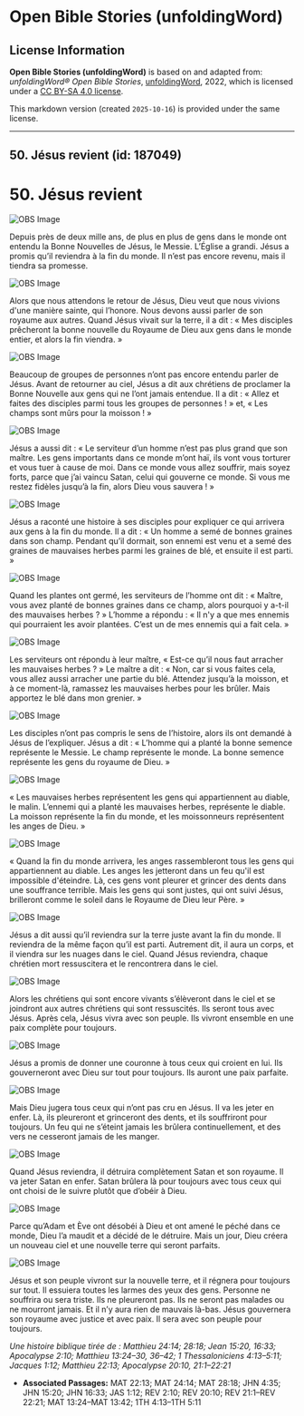 # Open Bible Stories (unfoldingWord)

## License Information

**Open Bible Stories (unfoldingWord)** is based on and adapted from: _unfoldingWord® Open Bible Stories_, [unfoldingWord](https://unfoldingword.org/utw), 2022, which is licensed under a [CC BY-SA 4.0 license](https://creativecommons.org/licenses/by-sa/4.0/legalcode.en).

This markdown version (created `2025-10-16`) is provided under the same license.



--------------------------------

## 50. Jésus revient (id: 187049)

50\. Jésus revient
==================

![OBS Image](https://cdn.aquifer.bible/aquifer-content/resources/UWOBS/jpg/360px/obs-en-50-01.jpg)

Depuis près de deux mille ans, de plus en plus de gens dans le monde ont entendu la Bonne Nouvelles de Jésus, le Messie. L’Église a grandi. Jésus a promis qu’il reviendra à la fin du monde. Il n’est pas encore revenu, mais il tiendra sa promesse.

![OBS Image](https://cdn.aquifer.bible/aquifer-content/resources/UWOBS/jpg/360px/obs-en-50-02.jpg)

Alors que nous attendons le retour de Jésus, Dieu veut que nous vivions d'une manière sainte, qui l’honore. Nous devons aussi parler de son royaume aux autres. Quand Jésus vivait sur la terre, il a dit : « Mes disciples prêcheront la bonne nouvelle du Royaume de Dieu aux gens dans le monde entier, et alors la fin viendra. »

![OBS Image](https://cdn.aquifer.bible/aquifer-content/resources/UWOBS/jpg/360px/obs-en-50-03.jpg)

Beaucoup de groupes de personnes n’ont pas encore entendu parler de Jésus. Avant de retourner au ciel, Jésus a dit aux chrétiens de proclamer la Bonne Nouvelle aux gens qui ne l’ont jamais entendue. Il a dit : « Allez et faites des disciples parmi tous les groupes de personnes ! » et, « Les champs sont mûrs pour la moisson ! »

![OBS Image](https://cdn.aquifer.bible/aquifer-content/resources/UWOBS/jpg/360px/obs-en-50-04.jpg)

Jésus a aussi dit : « Le serviteur d’un homme n’est pas plus grand que son maître. Les gens importants dans ce monde m’ont haï, ils vont vous torturer et vous tuer à cause de moi. Dans ce monde vous allez souffrir, mais soyez forts, parce que j’ai vaincu Satan, celui qui gouverne ce monde. Si vous me restez fidèles jusqu’à la fin, alors Dieu vous sauvera ! »

![OBS Image](https://cdn.aquifer.bible/aquifer-content/resources/UWOBS/jpg/360px/obs-en-50-05.jpg)

Jésus a raconté une histoire à ses disciples pour expliquer ce qui arrivera aux gens à la fin du monde. Il a dit : « Un homme a semé de bonnes graines dans son champ. Pendant qu’il dormait, son ennemi est venu et a semé des graines de mauvaises herbes parmi les graines de blé, et ensuite il est parti. »

![OBS Image](https://cdn.aquifer.bible/aquifer-content/resources/UWOBS/jpg/360px/obs-en-50-06.jpg)

Quand les plantes ont germé, les serviteurs de l’homme ont dit : « Maître, vous avez planté de bonnes graines dans ce champ, alors pourquoi y a\-t\-il des mauvaises herbes ? » L’homme a répondu : « Il n'y a que mes ennemis qui pourraient les avoir plantées. C’est un de mes ennemis qui a fait cela. »

![OBS Image](https://cdn.aquifer.bible/aquifer-content/resources/UWOBS/jpg/360px/obs-en-50-07.jpg)

Les serviteurs ont répondu à leur maître, « Est\-ce qu’il nous faut arracher les mauvaises herbes ? » Le maître a dit : « Non, car si vous faites cela, vous allez aussi arracher une partie du blé. Attendez jusqu’à la moisson, et à ce moment\-là, ramassez les mauvaises herbes pour les brûler. Mais apportez le blé dans mon grenier. »

![OBS Image](https://cdn.aquifer.bible/aquifer-content/resources/UWOBS/jpg/360px/obs-en-50-08.jpg)

Les disciples n’ont pas compris le sens de l’histoire, alors ils ont demandé à Jésus de l’expliquer. Jésus a dit : « L’homme qui a planté la bonne semence représente le Messie. Le champ représente le monde. La bonne semence représente les gens du royaume de Dieu. »

![OBS Image](https://cdn.aquifer.bible/aquifer-content/resources/UWOBS/jpg/360px/obs-en-50-09.jpg)

« Les mauvaises herbes représentent les gens qui appartiennent au diable, le malin. L’ennemi qui a planté les mauvaises herbes, représente le diable. La moisson représente la fin du monde, et les moissonneurs représentent les anges de Dieu. »

![OBS Image](https://cdn.aquifer.bible/aquifer-content/resources/UWOBS/jpg/360px/obs-en-50-10.jpg)

« Quand la fin du monde arrivera, les anges rassembleront tous les gens qui appartiennent au diable. Les anges les jetteront dans un feu qu'il est impossible d'éteindre. Là, ces gens vont pleurer et grincer des dents dans une souffrance terrible. Mais les gens qui sont justes, qui ont suivi Jésus, brilleront comme le soleil dans le Royaume de Dieu leur Père. »

![OBS Image](https://cdn.aquifer.bible/aquifer-content/resources/UWOBS/jpg/360px/obs-en-50-11.jpg)

Jésus a dit aussi qu’il reviendra sur la terre juste avant la fin du monde. Il reviendra de la même façon qu’il est parti. Autrement dit, il aura un corps, et il viendra sur les nuages dans le ciel. Quand Jésus reviendra, chaque chrétien mort ressuscitera et le rencontrera dans le ciel.

![OBS Image](https://cdn.aquifer.bible/aquifer-content/resources/UWOBS/jpg/360px/obs-en-50-12.jpg)

Alors les chrétiens qui sont encore vivants s’élèveront dans le ciel et se joindront aux autres chrétiens qui sont ressuscités. Ils seront tous avec Jésus. Après cela, Jésus vivra avec son peuple. Ils vivront ensemble en une paix complète pour toujours.

![OBS Image](https://cdn.aquifer.bible/aquifer-content/resources/UWOBS/jpg/360px/obs-en-50-13.jpg)

Jésus a promis de donner une couronne à tous ceux qui croient en lui. Ils gouverneront avec Dieu sur tout pour toujours. Ils auront une paix parfaite.

![OBS Image](https://cdn.aquifer.bible/aquifer-content/resources/UWOBS/jpg/360px/obs-en-50-14.jpg)

Mais Dieu jugera tous ceux qui n’ont pas cru en Jésus. Il va les jeter en enfer. Là, ils pleureront et grinceront des dents, et ils souffriront pour toujours. Un feu qui ne s’éteint jamais les brûlera continuellement, et des vers ne cesseront jamais de les manger.

![OBS Image](https://cdn.aquifer.bible/aquifer-content/resources/UWOBS/jpg/360px/obs-en-50-15.jpg)

Quand Jésus reviendra, il détruira complètement Satan et son royaume. Il va jeter Satan en enfer. Satan brûlera là pour toujours avec tous ceux qui ont choisi de le suivre plutôt que d’obéir à Dieu.

![OBS Image](https://cdn.aquifer.bible/aquifer-content/resources/UWOBS/jpg/360px/obs-en-50-16.jpg)

Parce qu’Adam et Ève ont désobéi à Dieu et ont amené le péché dans ce monde, Dieu l’a maudit et a décidé de le détruire. Mais un jour, Dieu créera un nouveau ciel et une nouvelle terre qui seront parfaits.

![OBS Image](https://cdn.aquifer.bible/aquifer-content/resources/UWOBS/jpg/360px/obs-en-50-17.jpg)

Jésus et son peuple vivront sur la nouvelle terre, et il régnera pour toujours sur tout. Il essuiera toutes les larmes des yeux des gens. Personne ne souffrira ou sera triste. Ils ne pleureront pas. Ils ne seront pas malades ou ne mourront jamais. Et il n’y aura rien de mauvais là\-bas. Jésus gouvernera son royaume avec justice et avec paix. Il sera avec son peuple pour toujours.

*Une histoire biblique tirée de : Matthieu 24:14; 28:18; Jean 15:20, 16:33; Apocalypse 2:10; Matthieu 13:24–30, 36–42; 1 Thessaloniciens 4:13–5:11; Jacques 1:12; Matthieu 22:13; Apocalypse 20:10, 21:1–22:21*

* **Associated Passages:** MAT 22:13; MAT 24:14; MAT 28:18; JHN 4:35; JHN 15:20; JHN 16:33; JAS 1:12; REV 2:10; REV 20:10; REV 21:1–REV 22:21; MAT 13:24–MAT 13:42; 1TH 4:13–1TH 5:11

